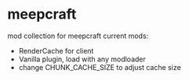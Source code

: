 meepcraft
=========

mod collection for meepcraft
current mods:
- RenderCache for client
- Vanilla plugin, load with any modloader
- change CHUNK_CACHE_SIZE to adjust cache size
